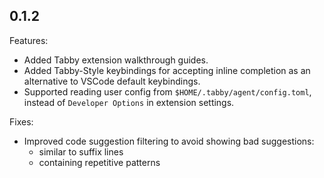 ## 0.1.2

Features:
* Added Tabby extension walkthrough guides.
* Added Tabby-Style keybindings for accepting inline completion as an alternative to VSCode default keybindings.
* Supported reading user config from `$HOME/.tabby/agent/config.toml`, instead of `Developer Options` in extension settings.

Fixes:
* Improved code suggestion filtering to avoid showing bad suggestions:
  * similar to suffix lines
  * containing repetitive patterns
